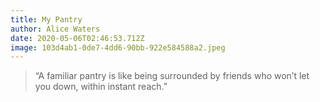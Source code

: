 ```yaml
---
title: My Pantry
author: Alice Waters
date: 2020-05-06T02:46:53.712Z
image: 103d4ab1-0de7-4dd6-90bb-922e584588a2.jpeg
---
```

> “A familiar pantry is like being surrounded by friends who won’t let you down, within instant reach.”